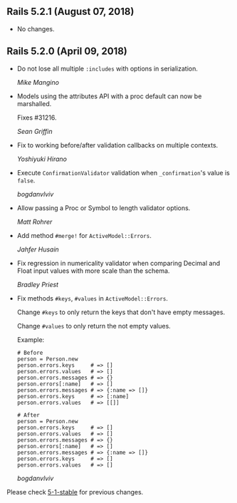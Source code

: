 ## Rails 5.2.1 (August 07, 2018) ##

*   No changes.


## Rails 5.2.0 (April 09, 2018) ##

*   Do not lose all multiple `:includes` with options in serialization.

    *Mike Mangino*

*   Models using the attributes API with a proc default can now be marshalled.

    Fixes #31216.

    *Sean Griffin*

*   Fix to working before/after validation callbacks on multiple contexts.

    *Yoshiyuki Hirano*

*   Execute `ConfirmationValidator` validation when `_confirmation`'s value is `false`.

    *bogdanvlviv*

*   Allow passing a Proc or Symbol to length validator options.

    *Matt Rohrer*

*   Add method `#merge!` for `ActiveModel::Errors`.

    *Jahfer Husain*

*   Fix regression in numericality validator when comparing Decimal and Float input
    values with more scale than the schema.

    *Bradley Priest*

*   Fix methods `#keys`, `#values` in `ActiveModel::Errors`.

    Change `#keys` to only return the keys that don't have empty messages.

    Change `#values` to only return the not empty values.

    Example:

        # Before
        person = Person.new
        person.errors.keys     # => []
        person.errors.values   # => []
        person.errors.messages # => {}
        person.errors[:name]   # => []
        person.errors.messages # => {:name => []}
        person.errors.keys     # => [:name]
        person.errors.values   # => [[]]

        # After
        person = Person.new
        person.errors.keys     # => []
        person.errors.values   # => []
        person.errors.messages # => {}
        person.errors[:name]   # => []
        person.errors.messages # => {:name => []}
        person.errors.keys     # => []
        person.errors.values   # => []

    *bogdanvlviv*


Please check [5-1-stable](https://github.com/rails/rails/blob/5-1-stable/activemodel/CHANGELOG.md) for previous changes.
